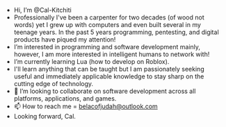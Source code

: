 - Hi, I’m @Cal-Kitchiti
- Professionally I've been a carpenter for two decades (of wood not words) yet I grew up with computers and even built several in my teenage years. In the past 5 years programming, pentesting, and digital products have piqued my attention! 
- I’m interested in programming and software development mainly, however, I am more interested in intelligent humans to network with!
- I’m currently learning Lua (how to develop on Roblox).
- I'll learn anything that can be taught but I am passionately seeking useful and immediately applicable knowledge to stay sharp on the cutting edge of technology.
- 💞️ I’m looking to collaborate on software development across all platforms, applications, and games.
- 📫 How to reach me = belacofjudah@outlook.com
- Looking forward, Cal.
<!---
Cal-Kitchiti/Cal-Kitchiti is a ✨ special ✨ repository because its `README.md` (this file) appears on your GitHub profile.
You can click the Preview link to take a look at your changes.
--->
